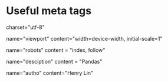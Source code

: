 # Useful meta tags

charset="utf-8"

name="viewport" content="width=device-width, initial-scale=1"

name="robots" content = "index, follow"

name="desciption" content = "Pandas"

name="autho" content="Henry Lin"
